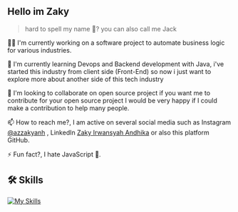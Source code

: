 
## Hello im Zaky

> hard to spell my name 🤔? you can also call me Jack

👨‍💻 I'm currently working on a software project to automate business logic for various industries.

🧠 I'm currently learning Devops and Backend development with Java, i've started this industry from client side (Front-End) so now i just want to explore more about another side of this tech industry

🪼 I'm looking to collaborate on open source project if you want me to contribute for your open source project I would be very happy if I could make a contribution to help many people. 

📫 How to reach me?, I am active on several social media such as Instagram [@azzakyanh](https://www.instagram.com/azzakyanh/)
, LinkedIn [Zaky Irwansyah Andhika](https://www.linkedin.com/in/zakyirwansyahandhika/) or also this platform GitHub.

⚡️ Fun fact?, I hate JavaScript 🚮. 

## 🛠 Skills
[![My Skills](https://skillicons.dev/icons?i=js,ts,react,expressjs,nestjs,pnpm,npm,bun,yarn,docker,nextjs,nodejs,git,bash,mysql,mongodb,mui,tailwind,prisma,linux,github,firebase,githubactions,python,java,vim&theme=dark)](https://skillicons.dev)



